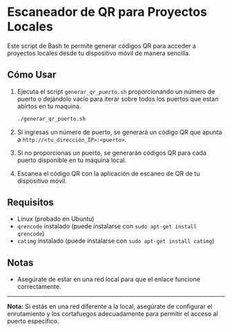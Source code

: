 
# Escaneador de QR para Proyectos Locales

Este script de Bash te permite generar códigos QR para acceder a proyectos locales desde tu dispositivo móvil de manera sencilla.

## Cómo Usar

1. Ejecuta el script `generar_qr_puerto.sh` proporcionando un número de puerto o dejándolo vacío para iterar sobre todos los puertos que estan abirtos en tu maquina.

   ```bash
   ./generar_qr_puerto.sh
   ```

2. Si ingresas un número de puerto, se generará un código QR que apunta a `http://<tu_dirección_IP>:<puerto>`.

3. Si no proporcionas un puerto, se generarán códigos QR para cada puerto disponible en tu máquina local.

4. Escanea el código QR con la aplicación de escaneo de QR de tu dispositivo móvil.

## Requisitos

- Linux (probado en Ubuntu)
- `qrencode` instalado (puede instalarse con `sudo apt-get install qrencode`)
- `catimg` instalado (puede instalarse con `sudo apt-get install catimg`)

## Notas

- Asegúrate de estar en una red local para que el enlace funcione correctamente.

---

**Nota:** Si estás en una red diferente a la local, asegúrate de configurar el enrutamiento y los cortafuegos adecuadamente para permitir el acceso al puerto específico.

